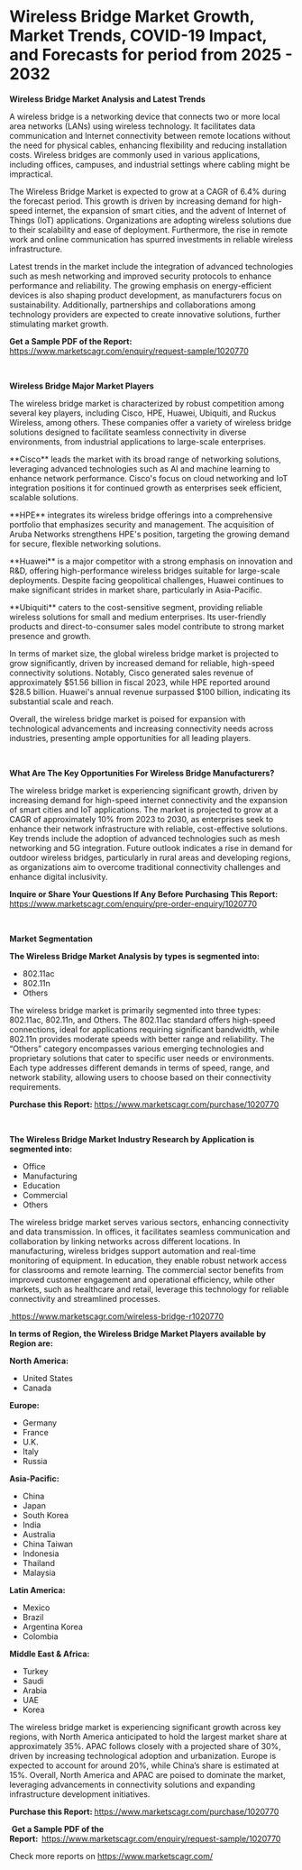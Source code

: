 <p><h1>Wireless Bridge Market Growth, Market Trends, COVID-19 Impact, and Forecasts for period from 2025 - 2032</h1></p><p><strong>Wireless Bridge Market Analysis and Latest Trends</strong></p>
<p><p>A wireless bridge is a networking device that connects two or more local area networks (LANs) using wireless technology. It facilitates data communication and Internet connectivity between remote locations without the need for physical cables, enhancing flexibility and reducing installation costs. Wireless bridges are commonly used in various applications, including offices, campuses, and industrial settings where cabling might be impractical.</p><p>The Wireless Bridge Market is expected to grow at a CAGR of 6.4% during the forecast period. This growth is driven by increasing demand for high-speed internet, the expansion of smart cities, and the advent of Internet of Things (IoT) applications. Organizations are adopting wireless solutions due to their scalability and ease of deployment. Furthermore, the rise in remote work and online communication has spurred investments in reliable wireless infrastructure.</p><p>Latest trends in the market include the integration of advanced technologies such as mesh networking and improved security protocols to enhance performance and reliability. The growing emphasis on energy-efficient devices is also shaping product development, as manufacturers focus on sustainability. Additionally, partnerships and collaborations among technology providers are expected to create innovative solutions, further stimulating market growth.</p></p>
<p><strong>Get a Sample PDF of the Report:&nbsp;</strong> <a href="https://www.marketscagr.com/enquiry/request-sample/1020770?utm_campaign=2804&utm_medium=2&utm_source=Github&utm_content=ia&utm_term=08042025&utm_id=wireless-bridge">https://www.marketscagr.com/enquiry/request-sample/1020770</a></p>
<p>&nbsp;</p>
<p><strong>Wireless Bridge Major Market Players</strong></p>
<p><p>The wireless bridge market is characterized by robust competition among several key players, including Cisco, HPE, Huawei, Ubiquiti, and Ruckus Wireless, among others. These companies offer a variety of wireless bridge solutions designed to facilitate seamless connectivity in diverse environments, from industrial applications to large-scale enterprises.</p><p>**Cisco** leads the market with its broad range of networking solutions, leveraging advanced technologies such as AI and machine learning to enhance network performance. Cisco's focus on cloud networking and IoT integration positions it for continued growth as enterprises seek efficient, scalable solutions.</p><p>**HPE** integrates its wireless bridge offerings into a comprehensive portfolio that emphasizes security and management. The acquisition of Aruba Networks strengthens HPE's position, targeting the growing demand for secure, flexible networking solutions.</p><p>**Huawei** is a major competitor with a strong emphasis on innovation and R&D, offering high-performance wireless bridges suitable for large-scale deployments. Despite facing geopolitical challenges, Huawei continues to make significant strides in market share, particularly in Asia-Pacific.</p><p>**Ubiquiti** caters to the cost-sensitive segment, providing reliable wireless solutions for small and medium enterprises. Its user-friendly products and direct-to-consumer sales model contribute to strong market presence and growth.</p><p>In terms of market size, the global wireless bridge market is projected to grow significantly, driven by increased demand for reliable, high-speed connectivity solutions. Notably, Cisco generated sales revenue of approximately $51.56 billion in fiscal 2023, while HPE reported around $28.5 billion. Huawei's annual revenue surpassed $100 billion, indicating its substantial scale and reach.</p><p>Overall, the wireless bridge market is poised for expansion with technological advancements and increasing connectivity needs across industries, presenting ample opportunities for all leading players.</p></p>
<p>&nbsp;</p>
<p><strong>What Are The Key Opportunities For Wireless Bridge Manufacturers?</strong></p>
<p><p>The wireless bridge market is experiencing significant growth, driven by increasing demand for high-speed internet connectivity and the expansion of smart cities and IoT applications. The market is projected to grow at a CAGR of approximately 10% from 2023 to 2030, as enterprises seek to enhance their network infrastructure with reliable, cost-effective solutions. Key trends include the adoption of advanced technologies such as mesh networking and 5G integration. Future outlook indicates a rise in demand for outdoor wireless bridges, particularly in rural areas and developing regions, as organizations aim to overcome traditional connectivity challenges and enhance digital inclusivity.</p></p>
<p><strong>Inquire or Share Your Questions If Any Before Purchasing This Report:</strong> <a href="https://www.marketscagr.com/enquiry/pre-order-enquiry/1020770?utm_campaign=2804&utm_medium=2&utm_source=Github&utm_content=ia&utm_term=08042025&utm_id=wireless-bridge">https://www.marketscagr.com/enquiry/pre-order-enquiry/1020770</a></p>
<p>&nbsp;</p>
<p><strong>Market Segmentation</strong></p>
<p><strong>The Wireless Bridge Market Analysis by types is segmented into:</strong></p>
<p><ul><li>802.11ac</li><li>802.11n</li><li>Others</li></ul></p>
<p><p>The wireless bridge market is primarily segmented into three types: 802.11ac, 802.11n, and Others. The 802.11ac standard offers high-speed connections, ideal for applications requiring significant bandwidth, while 802.11n provides moderate speeds with better range and reliability. The “Others” category encompasses various emerging technologies and proprietary solutions that cater to specific user needs or environments. Each type addresses different demands in terms of speed, range, and network stability, allowing users to choose based on their connectivity requirements.</p></p>
<p><strong>Purchase this Report:&nbsp;</strong><a href="https://www.marketscagr.com/purchase/1020770?utm_campaign=2804&utm_medium=2&utm_source=Github&utm_content=ia&utm_term=08042025&utm_id=wireless-bridge">https://www.marketscagr.com/purchase/1020770</a></p>
<p>&nbsp;</p>
<p><strong>The Wireless Bridge Market Industry Research by Application is segmented into:</strong></p>
<p><ul><li>Office</li><li>Manufacturing</li><li>Education</li><li>Commercial</li><li>Others</li></ul></p>
<p><p>The wireless bridge market serves various sectors, enhancing connectivity and data transmission. In offices, it facilitates seamless communication and collaboration by linking networks across different locations. In manufacturing, wireless bridges support automation and real-time monitoring of equipment. In education, they enable robust network access for classrooms and remote learning. The commercial sector benefits from improved customer engagement and operational efficiency, while other markets, such as healthcare and retail, leverage this technology for reliable connectivity and streamlined processes.</p></p>
<p><a href="https://www.marketscagr.com/wireless-bridge-r1020770?utm_campaign=2804&utm_medium=2&utm_source=Github&utm_content=ia&utm_term=08042025&utm_id=wireless-bridge">&nbsp;https://www.marketscagr.com/wireless-bridge-r1020770</a></p>
<p><strong>In terms of Region, the Wireless Bridge Market Players available by Region are:</strong></p>
<p>
    <p> <strong> North America: </strong>
        <ul>
            <li>United States</li>
            <li>Canada</li>
        </ul>
        </p> 
    <p> <strong> Europe: </strong>
        <ul>
            <li>Germany</li>
            <li>France</li>
            <li>U.K.</li>
            <li>Italy</li>
            <li>Russia</li>
        </ul>
        </p> 
    <p> <strong> Asia-Pacific: </strong>
        <ul>
            <li>China</li>
            <li>Japan</li>
            <li>South Korea</li>
            <li>India</li>
            <li>Australia</li>
            <li>China Taiwan</li>
            <li>Indonesia</li>
            <li>Thailand</li>
            <li>Malaysia</li>
        </ul>
        </p> 
    <p> <strong> Latin America: </strong>
        <ul>
            <li>Mexico</li>
            <li>Brazil</li>
            <li>Argentina Korea</li>
            <li>Colombia</li>
        </ul>
        </p> 
    <p> <strong> Middle East & Africa: </strong>
        <ul>
            <li>Turkey</li>
            <li>Saudi</li>
            <li>Arabia</li>
            <li>UAE</li>
            <li>Korea</li>
        </ul>
    </p>
    </p>
<p><p>The wireless bridge market is experiencing significant growth across key regions, with North America anticipated to hold the largest market share at approximately 35%. APAC follows closely with a projected share of 30%, driven by increasing technological adoption and urbanization. Europe is expected to account for around 20%, while China’s share is estimated at 15%. Overall, North America and APAC are poised to dominate the market, leveraging advancements in connectivity solutions and expanding infrastructure development initiatives.</p></p>
<p><strong>Purchase this Report: </strong><a href="https://www.marketscagr.com/purchase/1020770?utm_campaign=2804&utm_medium=2&utm_source=Github&utm_content=ia&utm_term=08042025&utm_id=wireless-bridge">https://www.marketscagr.com/purchase/1020770</a></p>
<p>&nbsp;<strong>Get a Sample PDF of the Report:&nbsp;&nbsp;</strong><a href="https://www.marketscagr.com/enquiry/request-sample/1020770?utm_campaign=2804&utm_medium=2&utm_source=Github&utm_content=ia&utm_term=08042025&utm_id=wireless-bridge">https://www.marketscagr.com/enquiry/request-sample/1020770</a></p>
<p><strong></strong></p>
<p>Check more reports on <a href="https://www.marketscagr.com/?utm_campaign=2804&utm_medium=2&utm_source=Github&utm_content=ia&utm_term=08042025&utm_id=wireless-bridge">https://www.marketscagr.com/</a></p>